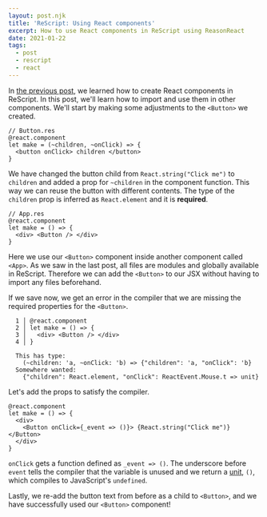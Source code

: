 ```yaml
---
layout: post.njk
title: 'ReScript: Using React components'
excerpt: How to use React components in ReScript using ReasonReact
date: 2021-01-22
tags:
  - post
  - rescript
  - react
---
```


In [the previous post](/posts/create-a-rescript-react-component/), we learned how to create React components in ReScript.
In this post, we'll learn how to import and use them in other components. We'll
start by making some adjustments to the `<Button>` we created.

```reason
// Button.res
@react.component
let make = (~children, ~onClick) => {
  <button onClick> children </button>
}
```

We have changed the button child from `React.string("Click me")` to `children`
and added a prop for `~children` in the component function. This way we can
reuse the button with different contents. The type of the `children` prop is inferred as
`React.element` and it is **required**.

```reason
// App.res
@react.component
let make = () => {
  <div> <Button /> </div>
}
```

Here we use our `<Button>` component inside another component called `<App>`. As we saw in the
last post, all files are modules and globally available in ReScript.
Therefore we can add the `<Button>` to our JSX without having to import any
files beforehand.

If we save now, we get an error in the compiler that we are missing the
required properties for the `<Button>`.

```reason
  1 │ @react.component
  2 │ let make = () => {
  3 │   <div> <Button /> </div>
  4 │ }

  This has type:
    (~children: 'a, ~onClick: 'b) => {"children": 'a, "onClick": 'b}
  Somewhere wanted:
    {"children": React.element, "onClick": ReactEvent.Mouse.t => unit}
```

Let's add the props to satisfy the compiler.

```reason
@react.component
let make = () => {
  <div>
    <Button onClick={_event => ()}> {React.string("Click me")} </Button>
  </div>
}
```

`onClick` gets a function defined as `_event => ()`. The underscore before
`event` tells the compiler that the variable is unused and we return a [unit](https://rescript-lang.org/docs/manual/latest/primitive-types#unit), `()`, which compiles to JavaScript's `undefined`.

Lastly, we re-add the button text from before as a child to `<Button>`, and we
have successfully used our `<Button>` component!
